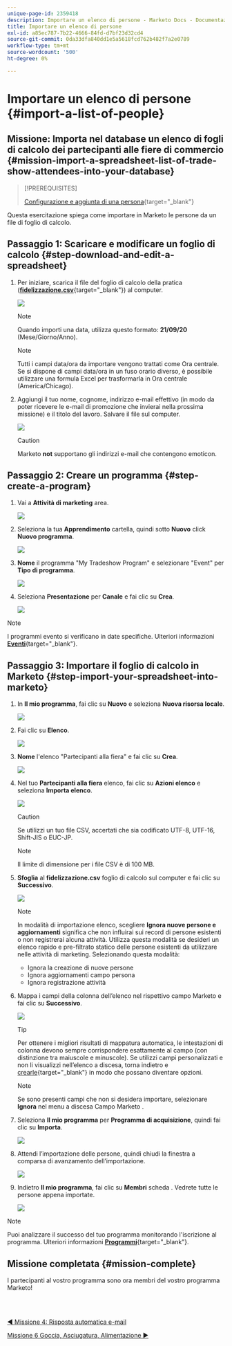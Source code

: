 ```yaml
---
unique-page-id: 2359418
description: Importare un elenco di persone - Marketo Docs - Documentazione del prodotto
title: Importare un elenco di persone
exl-id: a85ec787-7b22-4666-84fd-d7bf23d32cd4
source-git-commit: 0da33dfa840dd1e5a5618fcd762b482f7a2e0789
workflow-type: tm+mt
source-wordcount: '500'
ht-degree: 0%

---
```


# Importare un elenco di persone {#import-a-list-of-people}

## Missione: Importa nel database un elenco di fogli di calcolo dei partecipanti alle fiere di commercio {#mission-import-a-spreadsheet-list-of-trade-show-attendees-into-your-database}

>[!PREREQUISITES]
>
>[Configurazione e aggiunta di una persona](/help/marketo/getting-started/quick-wins/get-set-up-and-add-a-person.md){target=&quot;_blank&quot;}

Questa esercitazione spiega come importare in Marketo le persone da un file di foglio di calcolo.

## Passaggio 1: Scaricare e modificare un foglio di calcolo {#step-download-and-edit-a-spreadsheet}

1. Per iniziare, scarica il file del foglio di calcolo della pratica ([**fidelizzazione.csv**](/help/marketo/getting-started/assets/tradeshow-attendees.csv){target=&quot;_blank&quot;}) al computer.

   ![](assets/image2014-9-24-12-3a5-3a0.png)

   >[!NOTE]
   >
   >Quando importi una data, utilizza questo formato: **21/09/20** (Mese/Giorno/Anno).

   >[!NOTE]
   >
   >Tutti i campi data/ora da importare vengono trattati come Ora centrale. Se si dispone di campi data/ora in un fuso orario diverso, è possibile utilizzare una formula Excel per trasformarla in Ora centrale (America/Chicago).

1. Aggiungi il tuo nome, cognome, indirizzo e-mail effettivo (in modo da poter ricevere le e-mail di promozione che invierai nella prossima missione) e il titolo del lavoro. Salvare il file sul computer.

   ![](assets/image2014-9-24-12-3a5-3a30.png)

   >[!CAUTION]
   >
   >Marketo **not** supportano gli indirizzi e-mail che contengono emoticon.

## Passaggio 2: Creare un programma {#step-create-a-program}

1. Vai a **Attività di marketing** area.

   ![](assets/ma-2.png)

1. Seleziona la tua **Apprendimento** cartella, quindi sotto **Nuovo** click **Nuovo programma**.

   ![](assets/image2014-9-24-12-3a21-3a13.png)

1. **Nome** il programma &quot;My Tradeshow Program&quot; e selezionare &quot;Event&quot; per **Tipo di programma**.

   ![](assets/image2014-9-24-12-3a21-3a25.png)

1. Seleziona **Presentazione** per **Canale** e fai clic su **Crea**.

   ![](assets/image2014-9-24-12-3a21-3a39.png)

>[!NOTE]
>
>I programmi evento si verificano in date specifiche. Ulteriori informazioni [**Eventi**](/help/marketo/product-docs/demand-generation/events/understanding-events/understanding-event-programs.md){target=&quot;_blank&quot;}.

## Passaggio 3: Importare il foglio di calcolo in Marketo {#step-import-your-spreadsheet-into-marketo}

1. In **Il mio programma**, fai clic su **Nuovo** e seleziona **Nuova risorsa locale**.

   ![](assets/seven-3.png)

1. Fai clic su **Elenco**.

   ![](assets/image2014-9-24-12-3a22-3a56.png)

1. **Nome** l&#39;elenco &quot;Partecipanti alla fiera&quot; e fai clic su **Crea**.

   ![](assets/image2014-9-24-12-3a23-3a9.png)

1. Nel tuo **Partecipanti alla fiera** elenco, fai clic su **Azioni elenco** e seleziona **Importa elenco**.

   ![](assets/ten-2.png)

   >[!CAUTION]
   >
   >Se utilizzi un tuo file CSV, accertati che sia codificato UTF-8, UTF-16, Shift-JIS o EUC-JP.

   >[!NOTE]
   >
   >Il limite di dimensione per i file CSV è di 100 MB.

1. **Sfoglia** al **fidelizzazione.csv** foglio di calcolo sul computer e fai clic su **Successivo**.

   ![](assets/eleven-2.png)

   >[!NOTE]
   >
   >In modalità di importazione elenco, scegliere **Ignora nuove persone e aggiornamenti** significa che non influirai sui record di persone esistenti o non registrerai alcuna attività. Utilizza questa modalità se desideri un elenco rapido e pre-filtrato statico delle persone esistenti da utilizzare nelle attività di marketing. Selezionando questa modalità:
   >
   > * Ignora la creazione di nuove persone
   > * Ignora aggiornamenti campo persona
   > * Ignora registrazione attività


1. Mappa i campi della colonna dell’elenco nel rispettivo campo Marketo e fai clic su **Successivo**.

   ![](assets/image2014-9-24-12-3a24-3a49.png)

   >[!TIP]
   >
   >Per ottenere i migliori risultati di mappatura automatica, le intestazioni di colonna devono sempre corrispondere esattamente al campo (con distinzione tra maiuscole e minuscole). Se utilizzi campi personalizzati e non li visualizzi nell’elenco a discesa, torna indietro e [crearle](/help/marketo/product-docs/administration/field-management/create-a-custom-field-in-marketo.md){target=&quot;_blank&quot;} in modo che possano diventare opzioni.

   >[!NOTE]
   >
   >Se sono presenti campi che non si desidera importare, selezionare **Ignora** nel menu a discesa Campo Marketo .

1. Seleziona **Il mio programma** per **Programma di acquisizione**, quindi fai clic su **Importa**.

   ![](assets/image2014-9-24-12-3a25-3a1.png)

1. Attendi l’importazione delle persone, quindi chiudi la finestra a comparsa di avanzamento dell’importazione.

   ![](assets/image2014-9-24-12-3a25-3a13.png)

1. Indietro **Il mio programma**, fai clic su **Membri** scheda . Vedrete tutte le persone appena importate.

   ![](assets/fifteen-1.png)

>[!NOTE]
>
>Puoi analizzare il successo del tuo programma monitorando l&#39;iscrizione al programma. Ulteriori informazioni [**Programmi**](/help/marketo/product-docs/core-marketo-concepts/programs/creating-programs/understanding-programs.md){target=&quot;_blank&quot;}.

## Missione completata {#mission-complete}

I partecipanti al vostro programma sono ora membri del vostro programma Marketo!

<br> 

[◄ Missione 4: Risposta automatica e-mail](/help/marketo/getting-started/quick-wins/email-auto-response.md)

[Missione 6 Goccia, Asciugatura, Alimentazione ►](/help/marketo/getting-started/quick-wins/drip-drip-nurture.md)
